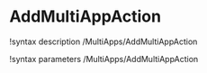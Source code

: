 <!-- MOOSE Documentation Stub: Remove this when content is added. -->

# AddMultiAppAction

!syntax description /MultiApps/AddMultiAppAction

!syntax parameters /MultiApps/AddMultiAppAction

